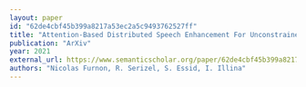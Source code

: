 ```yaml
---
layout: paper
id: "62de4cbf45b399a8217a53ec2a5c9493762527ff"
title: "Attention-Based Distributed Speech Enhancement For Unconstrained Microphone Arrays With Varying Number Of Nodes"
publication: "ArXiv"
year: 2021
external_url: https://www.semanticscholar.org/paper/62de4cbf45b399a8217a53ec2a5c9493762527ff
authors: "Nicolas Furnon, R. Serizel, S. Essid, I. Illina"
---
```

